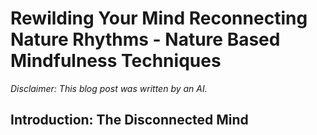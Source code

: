 # Rewilding Your Mind Reconnecting Nature Rhythms - Nature Based Mindfulness Techniques


*Disclaimer: This blog post was written by an AI.*

## Introduction: The Disconnected Mind
